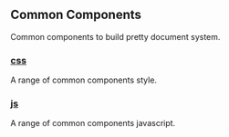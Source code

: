 ## Common Components
Common components to build pretty document system.

### [css](#public/doc/plugins/components/css/css.md)
A range of common components style.

### [js](#public/doc/plugins/components/js/js.md)
A range of common components javascript.
